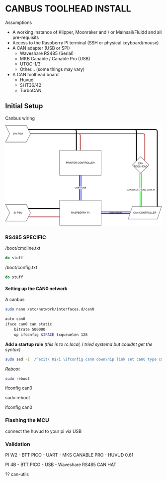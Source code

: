 # CANBUS TOOLHEAD INSTALL

Assumptions

- A working instance of Klipper, Moonraker and / or Mainsail/Fluidd and all pre-requisits
- Access to the Raspberry PI terminal (SSH or physical keyboard/mouse)
- A CAN adapter (USB or SPI)
  - Waveshare RS485 (Serial)
  - MKB Canable / Canable Pro (USB)
  - UTOC-1/3
  - Other... (some things may vary)
- A CAN toolhead board
  - Huvud
  - SHT36/42
  - TurboCAN

## Initial Setup



Canbus wiring

![](images/canbus_wiring.svg)



### RS485 SPECIFIC

/boot/cmdline.txt

```bash
do stuff
```



/boot/config.txt

``` bash
do stuff
```





#### Setting up the CAN0 network

A canbus 

```bash
sudo nano /etc/network/interfaces.d/can0
```



```bash
auto can0
iface can0 can static
    bitrate 500000
    up ifconfig $IFACE txqueuelen 128

```



**Add a startup rule** *(this is to rc.local, I tried systemd but couldnt get the syntax)*

```bash
sudo sed -i '/^exit\ 0$/i \ifconfig can0 down\nip link set can0 type can bitrate 500000\nip link set can0 txqueuelen 256\nifconfig can0 up' /etc/rc.local
```



*Reboot*

```bash
sudo reboot
```










ifconfig can0

sudo reboot



ifconfig can0



### Flashing the MCU

connect the huvud to your pi via USB



### Validation

PI W2 - BTT PICO - UART - MKS CANABLE PRO - HUVUD 0.61

PI 4B - BTT PICO - USB - Waveshare RS485 CAN HAT







?? can-utils

